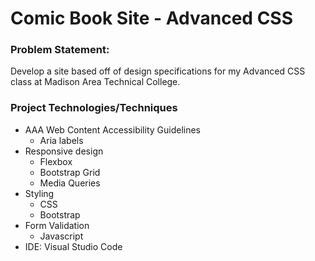 # Comic Book Site - Advanced CSS

### Problem Statement:
Develop a site based off of design specifications for my Advanced CSS class at Madison Area Technical College. 

### Project Technologies/Techniques 
* AAA Web Content Accessibility Guidelines
  * Aria labels
* Responsive design
  * Flexbox
  * Bootstrap Grid
  * Media Queries
* Styling
  * CSS 
  * Bootstrap
* Form Validation
  * Javascript
* IDE: Visual Studio Code



